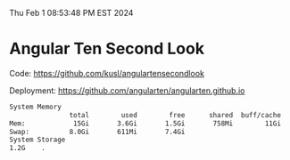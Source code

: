 Thu Feb  1 08:53:48 PM EST 2024

# Angular Ten Second Look

Code: https://github.com/kusl/angulartensecondlook

Deployment: https://github.com/angularten/angularten.github.io

```bash
System Memory
               total        used        free      shared  buff/cache   available
Mem:            15Gi       3.6Gi       1.5Gi       758Mi        11Gi        11Gi
Swap:          8.0Gi       611Mi       7.4Gi
System Storage
1.2G	.
```
```bash

